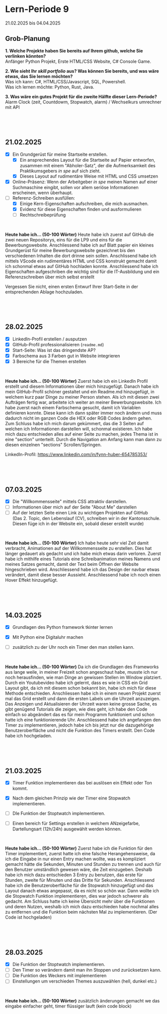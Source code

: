 # Lern-Periode 9

21.02.2025 bis 04.04.2025

## Grob-Planung

**1. Welche Projekte haben Sie bereits auf Ihrem github, welche Sie verlinken könnten?**                    
       Anfänger Python Projekt, Erste HTML/CSS Website, C# Console Game.
       
**2. Wie sieht Ihr *skill portfolio* aus? Was können Sie bereits, und was wäre etwas, das Sie lernen möchten?**                        
        Was ich kann: C#, HTML/CSS/Javascript, SQL, Powershell.                                         
        Was ich lernen möchte: Python, Rust, Java.          
        
**3. Was wäre ein gutes Projekt für die zweite Hälfte dieser Lern-Periode?**                                                    
        Alarm Clock (zeit, Countdowm, Stopwatch, alarm) / Wechselkurs umrechner mit API    
        

&nbsp;
 
&nbsp;

## 21.02.2025

- [x] Ein Grundgerüst für meine Startseite erstellen. 
  - [x] Ein ansprechendes Layout für die Startseite auf Papier entworfen, zusammen mit einem "Abholer-Satz", der die Aufmerksamkeit des Praktikumsgebers *in spe* auf sich zieht.
  - [x] Dieses Layout auf rudimentäre Weise mit HTML und CSS umsetzen

- [x] Online-Präsenz: Wenn der Arbeitgeber *in spe* meinen Namen auf einer Suchmaschine eingibt, sollen vor allem seriöse Informationen erscheinen, wenn überhaupt. 
- [ ] Referenz-Schreiben ausfüllen:
  - [x] Einige Kern-Eigenschaften aufschreiben, die mich ausmachen.
  - [x] Evidenz für diese Eigenschaften finden und ausformulieren
  - [ ] Rechtschreibeprüfung

 &nbsp;

**Heute habe ich... (50-100 Wörter)**
Heute habe ich zuerst auf GitHub die zwei neuen Repositorys, eins für die LP9 und eins für die Bewerbungswebsite. Anschliessend habe ich auf Blatt papier ein kleines Grundgerüst für meine Bewerbungswebsite gezeichnet bis den verschiedenen Inhalten die dort drinne sein sollen. Anschlissend habe ich mittels VScode ein rudimentäres HTML und CSS konstrukt gemacht damit ich schonmal etwas auf GitHub hochladen konnte. Anschliessend habe ich Eigenschaften aufgeschriben die wichtig sind für die IT-Ausbildung und ein Referenzschreiben über mich selbst erstellt

Vergessen Sie nicht, einen ersten Entwurf Ihrer Start-Seite in der entsprechenden Ablage hochzuladen. 

&nbsp;
 
&nbsp;

## 28.02.2025

- [x] LinkedIn-Profil erstellen / ausputzen
- [x] GitHub-Profil professionalisieren (`readme.md`)
- [x] Start-Seite: Was ist das dringendste AP?
- [x] Farbschema aus 3 Farben gut in Website integrieren
- [x] 3 Bereiche für die Themen erstellen

 &nbsp;

**Heute habe ich... (50-100 Wörter)**
Zuerst habe ich ein LinkedIn Profil erstellt und diesem Informationen über mich hinzugefügt. Danach habe ich mein GitHub-Profil schöner gestaltet und ein Readme.md hinzugefügt, in welchem kurz paar Dinge zu meiner Person stehen. Als ich mit diesen zwei Aufträgen fertig war, arbeitete ich weiter an meiner Bewerbungswebsite. Ich habe zuerst nach einem Farbschema gesucht, damit ich Variablen definieren konnte. Diese kann ich dann später immer noch ändern und muss dadurch nicht im ganzen Code die HEX oder RGB Codes ändern gehen. Zum Schluss habe ich mich darum gekümmert, das die 3 Seiten auf welchen ich Informationen darstellen will, schonmal existieren. Ich habe mich dazu entschieden alles auf einer Seite zu machen, jedes Thema ist in eine "section" unterteilt. Durch die Navigation am Anfang kann man dann zu diesen einzelnen "sections" Scrollen/Springen.

LinkedIn-Profil: https://www.linkedin.com/in/fynn-huber-654785353/

&nbsp;
 
&nbsp;

## 07.03.2025

- [x] Die "Willkommensseite" mittels CSS attraktiv darstellen.
- [ ] Informationen über mich auf der Seite "About Me" darstellen
- [ ] Auf der letzten Seite einen Link zu wichtigen Projekten auf GitHub                                                          
(Das 2. Topic, den Lebenslauf (CV), schreiben wir in der Kantonsschule. Diesen füge ich in der Website ein, sobald dieser erstellt wurde)

 &nbsp;

**Heute habe ich... (50-100 Wörter)**
Ich habe heute sehr viel Zeit damit verbracht, Animationen auf der Willkommensseite zu erstellen. Dies hat länger gedauert als gedacht und ich habe mich etwas darin verloren. Zuerst habe ich mithilfe eines Tutorials eine Schreibanimation meines Namens und meines Satzes gemacht, damit der Text beim Öffnen der Website hingeschrieben wird. Anschliessend habe ich das Design der navbar etwas verändert, damit diese besser Aussieht. Anschliessend habe ich noch einen Hover Effekt hinzugefügt.

&nbsp;
 
&nbsp;

## 14.03.2025

- [x] Grundlagen des Python framework tkinter lernen
- [x] Mit Python eine Digitaluhr machen
- [ ] zusätzlich zu der Uhr noch ein Timer den man stellen kann. 


&nbsp;

**Heute habe ich... (50-100 Wörter)**
Da ich die Grundlagen des Frameworks aus lange weile, in meiner Freizeit schon angeschaut habe, musste ich nur noch herausfinden, wie man Dinge an gewissen Stellen im Window platziert. Durch ein Youtubevideo habe ich gelernt, dass es wie in CSS ein Grid Layout gibt, da ich mit diesem schon bekannt bin, habe ich mich für diese Methode entschieden. Anschliessen habe ich in einem neuen Projekt zuerst mal das Grid erstellt und dann die ersten Labels um die Uhrzeit anzuzeigen. Das Anzeigen und Aktualisieren der Uhrzeit waren keine grosse Sache, es gibt genügend Tutorials die zeigen, wie dies geht, ich habe den Code einfach so abgeändert das es für mein Programm funktioniert und schon hatte ich eine funktionierende Uhr. Anschliessend habe ich angefangen den Timer zu implementieren, jedoch habe ich bis jetzt nur die dazugehörige Benutzeroberfläche und nicht die Funktion des Timers erstellt. Den Code habe ich hochgeladen.

&nbsp;
 
&nbsp;

## 21.03.2025

- [x] Timer Funktion implementieren das bei auslösen ein Effekt oder Ton kommt. 
- [x] Nach dem gleichen Prinzip wie der Timer eine Stopwatch implementieren.
- [ ] DIe Funktion der Stoptwatch implementieren. 
- [ ] Einen bereich für Settings erstellen in welchem ANzeigefarbe, Dartellungsart (12h/24h) ausgewählt werden können.


&nbsp;

**Heute habe ich... (50-100 Wörter)**
Zuerst habe ich die Funktion für den Timer implementiert, zuerst hatte ich eine falsche Herangehensweise, da ich die Eingabe in nur einen Entry machen wollte, was es kompliziert gemacht hätte die Sekunden, Minuten und Stunden zu trennen und auch für den Benutzer umständlich gewesen wäre, die Zeit einzugeben. Deshalb habe ich mich dazu entschieden 3 Entry zu benutzen, das erste für Stunden, zweite für Minuten und das Dritte für Sekunden. Anschliessend habe ich die Benutzeroberfläche für die Stopwatch hinzugefügt und das Layout danach etwas angepasst, da es nicht so schön war. Dann wollte ich die Stopwatch Funktion implementieren, dies war jedoch schwerer als gedacht. Am Schluss hatte ich keine Übersicht mehr über die Funktionen und deren Nutzen, weshalb ich mich dazu entschieden habe nochmal alles zu entfernen und die Funktion beim nächsten Mal zu implementieren.
(Der Code ist hochgeladen)

&nbsp;
 
&nbsp;

## 28.03.2025

- [x] Die Funktion der Stoptwatch implementieren. 
- [ ] Den Timer so verändern damit man ihn Stoppen und zurücksetzen kann.
- [ ] Die Funktion des Weckers mit implementieren 
- [ ] Einstellungen um verschieden Themes auszuwählen (hell, dunkel etc.)

&nbsp;

**Heute habe ich... (50-100 Wörter)**
zusätzlich änderungen gemacht we das eingabe einfacher geht, timer flüssiger lauft (kein code block)
